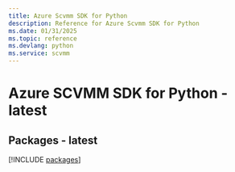 ```yaml
---
title: Azure Scvmm SDK for Python
description: Reference for Azure Scvmm SDK for Python
ms.date: 01/31/2025
ms.topic: reference
ms.devlang: python
ms.service: scvmm
---
```

# Azure SCVMM SDK for Python - latest
## Packages - latest
[!INCLUDE [packages](scvmm-index.md)]